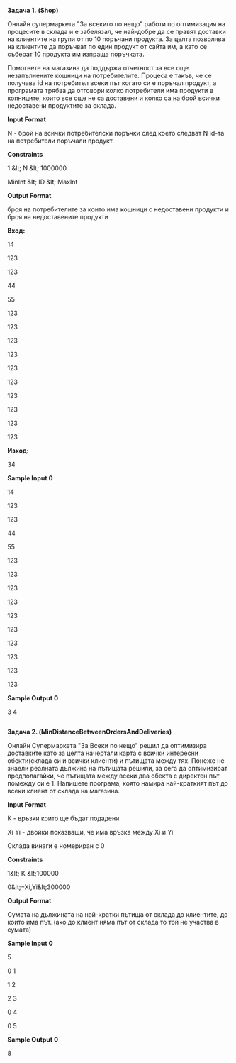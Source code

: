 **Задача 1.** **(Shop)**

Онлайн супермаркета &quot;За всекиго по нещо&quot; работи по оптимизация на процесите в склада и е забелязал, че най-добре да се правят доставки на клиентите на групи от по 10 поръчани продукта. За целта позволява на клиентите да поръчват по един продукт от сайта им, а като се съберат 10 продукта им изпраща поръчката.

Помогнете на магазина да поддържа отчетност за все още незапълнените кошници на потребителите. Процеса е такъв, че се получава id на потребител всеки път когато си е поръчал продукт, а програмата трябва да отговори колко потребители има продукти в копниците, които все още не са доставени и колко са на брой всички недоставени продуктите за склада.

**Input Format**

N - брой на всички потребителски поръчки след което следват N id-та на потребители поръчали продукт.

**Constraints**

1 \&lt; N \&lt; 1000000

MinInt \&lt; ID \&lt; MaxInt

**Output Format**

броя на потребителите за които има кошници с недоставени продукти и броя на недоставените продукти

**Вход:**

14

123

123

44

55

123

123

123

123

123

123

123

123

123

123

**Изход:**

34

**Sample Input 0**

14

123

123

44

55

123

123

123

123

123

123

123

123

123

123

**Sample Output 0**

3 4

```

```
**Задача 2. (****MinDistanceBetweenOrdersAndDeliveries****)**

Онлайн Супермаркета &quot;За Всеки по нещо&quot; решил да оптимизира доставките като за целта начертали карта с всички интересни обекти(склада си и всички клиенти) и пътищата между тях. Понеже не знаели реалната дължина на пътищата решили, за сега да оптимизират предполагайки, че пътищата между всеки два обекта с директен път помежду си е 1. Напишете програма, която намира най-краткият път до всеки клиент от склада на магазина.

**Input Format**

К - връзки които ще бъдат подадени

Xi Yi - двойки показващи, че има връзка между Xi и Yi

Склада винаги е номериран с 0

**Constraints**

1\&lt; К \&lt;100000

0\&lt;=Xi,Yi\&lt;300000

**Output Format**

Сумата на дължината на най-кратки пътища от склада до клиентите, до които има път. (ако до клиент няма път от склада то той не участва в сумата)

**Sample Input 0**

5

0 1

1 2

2 3

0 4

0 5

**Sample Output 0**

8
